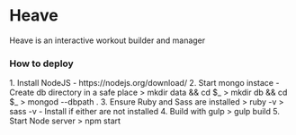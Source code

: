# Heave
Heave is an interactive workout builder and manager

<h3>How to deploy</h3>
1. Install NodeJS
	- https://nodejs.org/download/
2. Start mongo instace
	- Create db directory in a safe place 
	> mkdir data && cd $_
	> mkdir db && cd $_
	> mongod --dbpath .
3. Ensure Ruby and Sass are installed
	> ruby -v
	> sass -v
	- Install if either are not installed
4. Build with gulp
	> gulp build
5. Start Node server
	> npm start
